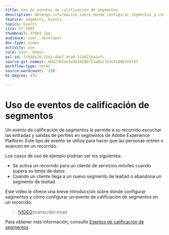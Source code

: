 ```yaml
---
title: Uso de eventos de calificación de segmentos
description: Obtenga información sobre dónde configurar segmentos y cómo configurar un evento de calificación de segmentos en un recorrido.
feature: Segments, Events
topics: Events
jira: KT-5485
thumbnail: 37901.jpg
audience: user, developer
doc-type: video
activity: use
role: User, Admin
exl-id: fc950a20-1543-4eb7-9ca0-2148216a2afc
source-git-commit: 9db2765ee5e9520280711a6b1fe3c618963f6f87
workflow-type: tm+mt
source-wordcount: '138'
ht-degree: 47%

---
```


# Uso de eventos de calificación de segmentos

Un evento de calificación de segmentos le permite a su recorrido escuchar las entradas y salidas de perfiles en segmentos de Adobe Experience Platform. Este tipo de evento se utiliza para hacer que las personas entren o avancen en un recorrido.

Los casos de uso de ejemplo podrían ser los siguientes:

* Se activa un recorrido para un cliente de servicios móviles cuando supera su límite de datos
* Cuando un cliente llega a un nuevo segmento de lealtad o abandona un segmento de lealtad

Este vídeo le ofrece una breve introducción sobre dónde configurar segmentos y cómo configurar un evento de calificación de segmentos en un recorrido.

>[!VIDEO](https://video.tv.adobe.com/v/37901?learn=on){transcript=true}

Para obtener más información, consulte [Eventos de calificación de segmentos](https://experienceleague.adobe.com/docs/journeys/using/building-journeys/about-journey-building/events-activities/segment-qualification-events.html?lang=en).
